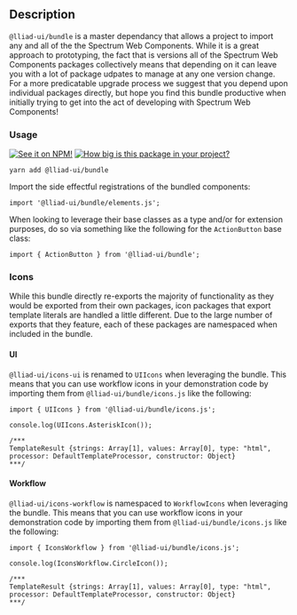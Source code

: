 ## Description

`@lliad-ui/bundle` is a master dependancy that allows a project to import any and all of the the Spectrum Web Components. While it is a great approach to prototyping, the fact that is versions all of the Spectrum Web Components packages collectively means that depending on it can leave you with a lot of package udpates to manage at any one version change. For a more predicatable upgrade process we suggest that you depend upon individual packages directly, but hope you find this bundle productive when initially trying to get into the act of developing with Spectrum Web Components!

### Usage

[![See it on NPM!](https://img.shields.io/npm/v/@lliad-ui/bundle?style=for-the-badge)](https://www.npmjs.com/package/@lliad-ui/bundle)
[![How big is this package in your project?](https://img.shields.io/bundlephobia/minzip/@lliad-ui/bundle?style=for-the-badge)](https://bundlephobia.com/result?p=@lliad-ui/bundle)

```
yarn add @lliad-ui/bundle
```

Import the side effectful registrations of the bundled components:

```
import '@lliad-ui/bundle/elements.js';
```

When looking to leverage their base classes as a type and/or for extension purposes, do so via something like the following for the `ActionButton` base class:

```
import { ActionButton } from '@lliad-ui/bundle';
```

### Icons

While this bundle directly re-exports the majority of functionality as they would be exported from their own packages, icon packages that export template literals are handled a little different. Due to the large number of exports that they feature, each of these packages are namespaced when included in the bundle.

#### UI

`@lliad-ui/icons-ui` is renamed to `UIIcons` when leveraging the bundle. This means that you can use workflow icons in your demonstration code by importing them from `@lliad-ui/bundle/icons.js` like the following:

```
import { UIIcons } from '@lliad-ui/bundle/icons.js';

console.log(UIIcons.AsteriskIcon());

/***
TemplateResult {strings: Array[1], values: Array[0], type: "html", processor: DefaultTemplateProcessor, constructor: Object}
***/
```

#### Workflow

`@lliad-ui/icons-workflow` is namespaced to `WorkflowIcons` when leveraging the bundle. This means that you can use workflow icons in your demonstration code by importing them from `@lliad-ui/bundle/icons.js` like the following:

```
import { IconsWorkflow } from '@lliad-ui/bundle/icons.js';

console.log(IconsWorkflow.CircleIcon());

/***
TemplateResult {strings: Array[1], values: Array[0], type: "html", processor: DefaultTemplateProcessor, constructor: Object}
***/
```
